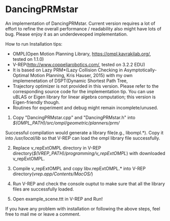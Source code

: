 # DancingPRMstar

An implementation of DancingPRMstar. Current version requires a lot of effort to refine the overall performance / readability also
might have lots of bug. Please enjoy it as an underdeveoped implementation.

How to run
Installation tips:
- OMPL(Open Motion Planning Library, https://ompl.kavrakilab.org/, tested on 1.1.0)
- V-REP(http://www.coppeliarobotics.com/, tested on 3.2.2 EDU)
- It is based on Lazy PRM\*(Lazy Collision Checking in Asymptotically-Optimal Motion Planning, Kris Hauser, 2015) with my own implemenetation of DSPT(Dynamic Shortest Path Tree, 
- Trajectory optimizer is not provided in this version. Please refer to the corresponding source code
for the implementation tip. You can use uBLAS or Eigen library for linear algebra computation; this version
is Eigen-friendly though.
- Routines for experiment and debug might remain incomplete/unused.

1. Copy "DancingPRMstar.cpp" and "DancingPRMstar.h" into *$(OMPL_PATH)/src/ompl/geometric/planners/prm/*

Successful compilation would generate a library file(e.g., libompl.\*).
Copy it into */usr/local/lib* so that V-REP can load the ompl library file successfully.

2. Replace v_repExtOMPL directory in V-REP directory(*$(VREP_PATH)/programming/v_repExtOMPL*) with 
downloaded v_repExtOMPL.

3. Compile v_repExtOMPL and copy libv.repExtOMPL.\* into V-REP directory(*vrep.app/Contents/MacOS/*)

4. Run V-REP and check the console ouptut to make sure that all the library files are successfully loaded.

5. Open example_scene.ttt in V-REP and Run!

If you have any problem with installation or following the above steps, feel free to mail me or leave a comment.
